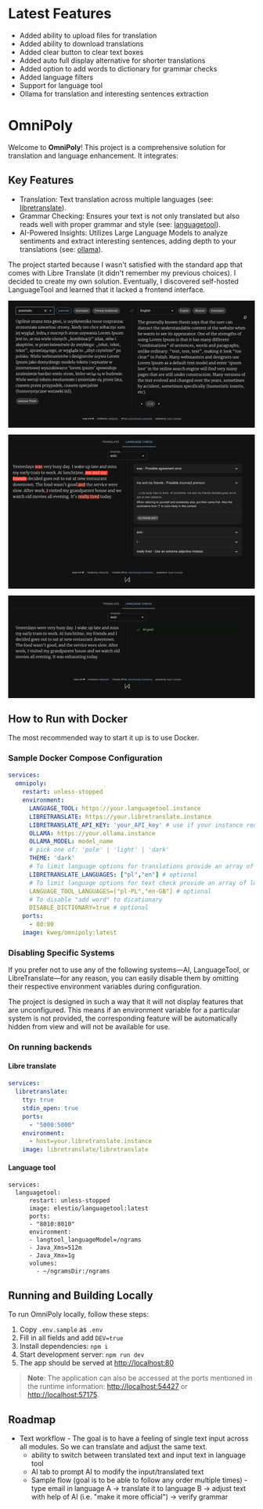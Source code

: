 # Latest Features

- Added ability to upload files for translation
- Added ability to download translations
- Added clear button to clear text boxes
- Added auto full display alternative for shorter translations
- Added option to add words to dictionary for grammar checks
- Added language filters
- Support for language tool
- Ollama for translation and interesting sentences extraction

# OmniPoly

Welcome to **OmniPoly**! This project is a comprehensive solution for translation and language enhancement. It integrates:

## Key Features
- Translation: Text translation across multiple languages (see: [libretranslate](https://github.com/LibreTranslate/LibreTranslate)).
- Grammar Checking: Ensures your text is not only translated but also reads well with proper grammar and style (see: [languagetool](https://github.com/languagetool-org/languagetool)).
- AI-Powered Insights: Utilizes Large Language Models to analyze sentiments and extract interesting sentences, adding depth to your translations (see: [ollama](https://github.com/ollama/ollama)).

The project started because I wasn't satisfied with the standard app that comes with Libre Translate (it didn't remember my previous choices). I decided to create my own solution. Eventually, I discovered self-hosted LanguageTool and learned that it lacked a frontend interface.

<p align="center">
  <img src="docs/screenshot.png" alt="OmniPoly main interface" align="center">
</p>

<p align="center">
  <img src="docs/with_errors.png" alt="Grammar checking with errors highlighted" align="center">
</p>
<p align="center">
  <img src="docs/without_errors.png" alt="Grammar checking with corrections applied" align="center">
</p>

## How to Run with Docker

The most recommended way to start it up is to use Docker.

### Sample Docker Compose Configuration

```yaml
services:
  omnipoly:
    restart: unless-stopped
    environment:
      LANGUAGE_TOOL: https://your.languagetool.instance
      LIBRETRANSLATE: https://your.libretranslate.instance
      LIBRETRANSLATE_API_KEY: 'your_API_key' # use if your instance requires API key
      OLLAMA: https://your.ollama.instance
      OLLAMA_MODEL: model_name
      # pick one of: 'pole' | 'light' | 'dark' 
      THEME: 'dark'
      # To limit language options for translations provide an array of ISO 639 language codes
      LIBRETRANSLATE_LANGUAGES: ["pl","en"] # optional
      # To limit language options for text check provide an array of long tags (ISO 639/ISO-3166) also known as language-Region code.
      LANGUAGE_TOOL_LANGUAGES=["pl-PL","en-GB"] # optional
      # To disable "add word" to dicationary
      DISABLE_DICTIONARY=true # optional
    ports:
      - 80:80
    image: kweg/omnipoly:latest
```

### Disabling Specific Systems

If you prefer not to use any of the following systems—AI, LanguageTool, or LibreTranslate—for any reason, you can easily disable them by omitting their respective environment variables during configuration.

The project is designed in such a way that it will not display features that are unconfigured. This means if an environment variable for a particular system is not provided, the corresponding feature will be automatically hidden from view and will not be available for use.

### On running backends

#### Libre translate

```yaml
services:
  libretranslate:
    tty: true
    stdin_open: true
    ports:
      - "5000:5000"
    environment:
      - host=your.libretranslate.instance
    image: libretranslate/libretranslate
```

#### Language tool

```
services:
  languagetool:
      restart: unless-stopped
      image: elestio/languagetool:latest
      ports:
      - "8010:8010"
      environment:
      - langtool_languageModel=/ngrams
      - Java_Xms=512m
      - Java_Xmx=1g
      volumes:
        - ~/ngramsDir:/ngrams
```

## Running and Building Locally

To run OmniPoly locally, follow these steps:

1. Copy `.env.sample` as `.env`
2. Fill in all fields and add `DEV=true`
3. Install dependencies: `npm i`
4. Start development server: `npm run dev`
5. The app should be served at [http://localhost:80](http://localhost:80)

> **Note**: The application can also be accessed at the ports mentioned in the runtime information: [http://localhost:54427](http://localhost:54427) or [http://localhost:57175](http://localhost:57175).

## Roadmap

- Text workflow - The goal is to have a feeling of single text input across all modules. So we can translate and adjust the same text.
  - ability to switch between translated text and input text in language tool
  - AI tab to prompt AI to modify the input/translated text
  - Sample flow (goal is to be able to follow any order multiple times) - type email in language A -> translate it to language B -> adjust text with help of AI (i.e. "make it more official") -> verify grammar
